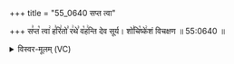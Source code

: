 +++
title = "55_0640 सप्त त्वा"

+++
स꣣प्त꣡ त्वा꣢ ह꣣रि꣢तो꣣ र꣢थे꣣ व꣡ह꣢न्ति देव सूर्य। शो꣣चि꣡ष्के꣢शं विचक्षण ॥ 55:0640 ॥

<details><summary>विस्वर-मूलम् (VC)</summary>

सप्त त्वा हरितो रथे वहन्ति देव सूर्य । शोचिष्केशं विचक्षण ॥६४०॥
</details>